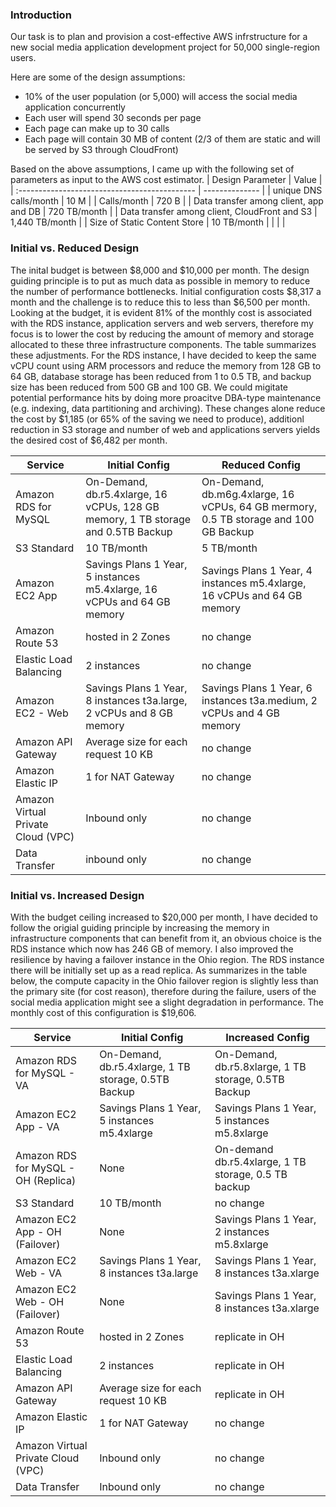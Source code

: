 ### Introduction

Our task is to plan and provision a cost-effective AWS infrstructure for a new social media application development project for 50,000 single-region users.

Here are some of the design assumptions:

- 10% of the user population (or 5,000) will access the social media application concurrently
-  Each user will spend 30 seconds per page
- Each page can make up to 30 calls
- Each page will contain 30 MB of content (2/3 of them are static and will be served by S3 through CloudFront)

Based on the above assumptions, I came up with the following set of parameters as input to the AWS cost estimator.
| Design Parameter                              | Value          |
| :-------------------------------------------- | -------------- |
| unique DNS calls/month                        | 10 M           |
| Calls/month                                   | 720 B          |
| Data transfer among client, app and DB        | 720 TB/month   |
| Data transfer among client, CloudFront and S3 | 1,440 TB/month |
| Size of Static Content Store                  | 10 TB/month    |
|  | |

### Initial vs. Reduced Design

The inital budget is between \$8,000 and \$10,000 per month. The design guiding principle is to put as much data as possible in memory to reduce the number of performance bottlenecks.  Initial configuration costs \$8,317 a month and the challenge is to reduce this to less than \$6,500 per month. Looking at the budget, it is evident 81% of the monthly cost is associated with the RDS instance, application servers and web servers, therefore my focus is to lower the cost by reducing the amount of memory and storage allocated to these three infrastructure components. The table summarizes these adjustments. For the RDS instance, I have decided to keep the same vCPU count using ARM processors and reduce the memory from 128 GB to 64 GB, database storage has been reduced from 1 to 0.5 TB, and backup size has been reduced from 500 GB and 100 GB. We could migitate potential performance hits by doing more proacitve DBA-type maintenance (e.g. indexing, data partitioning and archiving).  These changes alone reduce the cost by \$1,185 (or 65% of the saving we need to produce), additionl reduction in S3 storage and number of web and applications servers yields the desired cost of \$6,482 per month.

| Service                             | Initial Config                                               | Reduced Config                                               |
| ----------------------------------- | ------------------------------------------------------------ | ------------------------------------------------------------ |
| Amazon  RDS for MySQL               | On-Demand, db.r5.4xlarge, 16 vCPUs, 128 GB memory, 1 TB  storage and 0.5TB Backup | On-Demand, db.m6g.4xlarge, 16 vCPUs, 64 GB mermory, 0.5  TB storage and 100 GB Backup |
| S3  Standard                        | 10 TB/month                                                  | 5 TB/month                                                   |
| Amazon  EC2 App                     | Savings Plans 1 Year, 5  instances m5.4xlarge, 16 vCPUs and 64 GB memory | Savings Plans 1 Year, 4  instances m5.4xlarge, 16 vCPUs and 64 GB memory |
| Amazon  Route 53                    | hosted in 2 Zones                                            | no change                                                    |
| Elastic  Load Balancing             | 2 instances                                                  | no change                                                    |
| Amazon  EC2 - Web                   | Savings Plans 1 Year, 8  instances t3a.large, 2 vCPUs and 8 GB memory | Savings Plans 1 Year, 6  instances t3a.medium, 2 vCPUs and 4 GB memory |
| Amazon  API Gateway                 | Average size for each request 10  KB                         | no change                                                    |
| Amazon  Elastic IP                  | 1 for NAT Gateway                                            | no change                                                    |
| Amazon  Virtual Private Cloud (VPC) | Inbound only                                                 | no change                                                    |
| Data  Transfer                      | inbound only                                                 | no change                                                    |


### Initial vs. Increased Design

With the budget ceiling increased to \$20,000 per month, I have decided to follow the origial guiding principle by increasing the memory in infrastructure components that can benefit from it, an obvious choice is the RDS instance which now has 246 GB of memory. I also improved the resilience by having a failover instance in the Ohio region. The RDS instance there will be initially set up as a read replica. As summarizes in the table below, the compute capacity in the Ohio failover region is slightly less than the primary site (for cost reason), therefore during the failure, users of the social media application might see a slight degradation in performance. The monthly cost of this configuration is \$19,606.


| Service                              | Initial Config                                        | Increased Config                                      |
| ------------------------------------ | ----------------------------------------------------- | ----------------------------------------------------- |
| Amazon  RDS for MySQL - VA           | On-Demand, db.r5.4xlarge, 1 TB  storage, 0.5TB Backup | On-Demand, db.r5.8xlarge, 1 TB  storage, 0.5TB Backup |
| Amazon  EC2 App - VA                 | Savings Plans 1 Year, 5  instances m5.4xlarge         | Savings Plans 1 Year, 5  instances m5.8xlarge         |
| Amazon  RDS for MySQL - OH (Replica) | None                                                  | On-demand db.r5.4xlarge, 1 TB  storage, 0.5 TB backup |
| S3  Standard                         | 10 TB/month                                           | no change                                             |
| Amazon  EC2 App - OH (Failover)      | None                                                  | Savings Plans 1 Year, 2  instances m5.8xlarge         |
| Amazon  EC2 Web - VA                 | Savings Plans 1 Year, 8  instances t3a.large          | Savings Plans 1 Year, 8  instances t3a.xlarge         |
| Amazon  EC2 Web - OH (Failover)      | None                                                  | Savings Plans 1 Year, 8  instances t3a.xlarge         |
| Amazon  Route 53                     | hosted in 2 Zones                                     | replicate in OH                                       |
| Elastic  Load Balancing              | 2 instances                                           | replicate in OH                                       |
| Amazon  API Gateway                  | Average size for each request 10  KB                  | replicate in OH                                       |
| Amazon  Elastic IP                   | 1 for NAT Gateway                                     | no change                                             |
| Amazon  Virtual Private Cloud (VPC)  | Inbound only                                          | no change                                             |
| Data  Transfer                       | Inbound only                                          | no change                                             |

